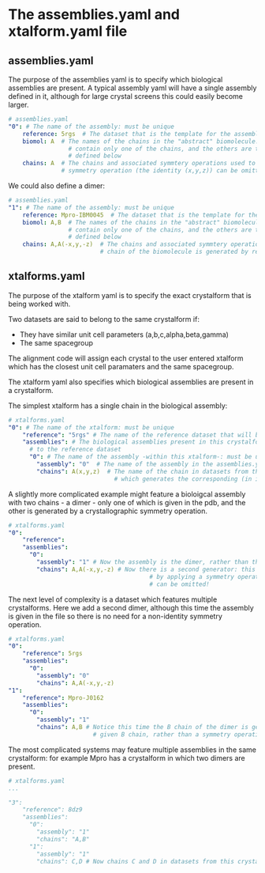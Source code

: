 # The assemblies.yaml and xtalform.yaml file

## assemblies.yaml

The purpose of the assemblies yaml is to specify which biological assemblies are present. A typical assembly yaml will have a single assembly defined in it, although for large crystal screens this could easily become larger.

```yaml
# assemblies.yaml
"0": # The name of the assembly: must be unique
    reference: 5rgs  # The dataset that is the template for the assembly
    biomol: A  # The names of the chains in the "abstract" biomolecule. This needed because the reference dataset may
                 # contain only one of the chains, and the others are then generated by some symmetry operation, as 
                 # defined below
    chains: A  # The chains and associated symmtery operations used to generate the biomolecule - in this case the 
               # symmetry operation (the identity (x,y,z)) can be omitted
  ```

We could also define a dimer:

```yaml
# assemblies.yaml
"1": # The name of the assembly: must be unique
    reference: Mpro-IBM0045  # The dataset that is the template for the assembly
    biomol: A,B  # The names of the chains in the "abstract" biomolecule. This needed because the reference dataset may
                 # contain only one of the chains, and the others are then generated by some symmetry operation, as 
                 # defined below
    chains: A,A(-x,y,-z)  # The chains and associated symmtery operations used to generate the biomolecule. Here the B 
                          # chain of the biomolecule is generated by reflections in the b and z axis.
  ```

## xtalforms.yaml

The purpose of the xtalform yaml is to specify the exact crystalform that is being worked with.

Two datasets are said to belong to the same crystalform if:

- They have similar unit cell parameters (a,b,c,alpha,beta,gamma)
- The same spacegroup

The alignment code will assign each crystal to the user entered xtalform which has the closest unit cell paramaters and
the same spacegroup.

The xtalform yaml also specifies which biological assemblies are present in a crystalform.

The simplest xtalform has a single chain in the biological assembly:

```yaml
# xtalforms.yaml
"0": # The name of the xtalform: must be unique
    "reference": "5rgs" # The name of the reference dataset that will be used to get this crystalforms unit cell
    "assemblies": # The biological assemblies present in this crystalform, and the operations which relate them
      # to the reference dataset
      "0": # The name of the assembly -within this xtalform-: must be unique within this xtalform
        "assembly": "0"  # The name of the assembly in the assemblies.yaml to match this assembly to
        "chains": A(x,y,z)  # The name of the chain in datasets from this crystalform and the symmetry operation 
                              # which generates the corresponding (in index) chain in the reference assembly
  ```

A slightly more complicated example might feature a bioloigcal assembly with two chains - a dimer - only one of which is
given in the pdb, and the other is generated by a crystallographic symmetry operation.

```yaml
# xtalforms.yaml
"0": 
    "reference": 
    "assemblies": 
      "0": 
        "assembly": "1" # Now the assembly is the dimer, rather than the monomer!
        "chains": A,A(-x,y,-z) # Now there is a second generator: this creates the second chain, B, 
                                        # by applying a symmetry operation to chain A. Notice the identity operation
                                        # can be omitted!

```

The next level of complexity is a dataset which features multiple crystalforms. Here we add a second dimer, although
this time the assembly is given in the file so there is no need for a non-identity symmetry operation.

```yaml
# xtalforms.yaml
"0": 
    "reference": 5rgs
    "assemblies": 
      "0": 
        "assembly": "0"  
        "chains": A,A(-x,y,-z)
"1": 
    "reference": Mpro-J0162
    "assemblies": 
      "0": 
        "assembly": "1"  
        "chains": A,B # Notice this time the B chain of the dimer is generated by the identity operation applied to
                        # given B chain, rather than a symmetry operation duplicating the A chain
```

The most complicated systems may feature multiple assemblies in the same crystalform: for example Mpro has a crystalform
in which two dimers are present.

```yaml
# xtalforms.yaml
...

"3": 
    "reference": 8dz9
    "assemblies": 
      "0": 
        "assembly": "1"  
        "chains": "A,B" 
      "1": 
        "assembly": "1"  
        "chains": C,D # Now chains C and D in datasets from this crystalform are matched to the Dimer's A and B chains
```


